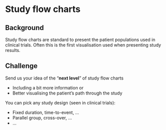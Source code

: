 # Study flow charts

## Background

Study flow charts are standard to present the patient populations used in clinical trials. Often this is the first visualisation used when presenting study results. 

## Challenge

Send us your idea of the “**next level**” of study flow charts 
 - Including a bit more information or
 - Better visualising the patient’s path through the study

You can pick any study design (seen in clinical trials):
 - Fixed duration, time-to-event, … 
 - Parallel group, cross-over, …
 - …
